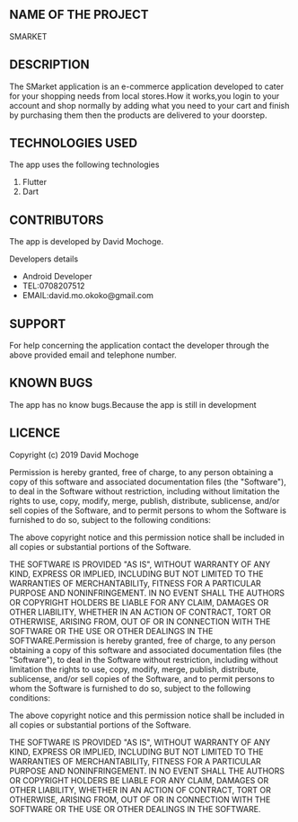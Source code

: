 ## NAME OF THE PROJECT
SMARKET



## DESCRIPTION
The SMarket application is an e-commerce application developed to cater for your shopping needs from local stores.How it works,you login to your account and shop
normally by adding what you need to your cart and finish by purchasing them then the products are delivered to your doorstep.

## TECHNOLOGIES USED
The app uses the following technologies
 <ol>
    <li>Flutter</li>
    <li>Dart</li>

  </ol>

  ## CONTRIBUTORS
  The app is developed by David Mochoge.
  <p>Developers details</p>
  <ul>
      <li>Android Developer</li>
      <li>TEL:0708207512</li>
      <li>EMAIL:david.mo.okoko@gmail.com</li>
  </ul>

## SUPPORT
For help concerning the application contact the developer through the above provided email and telephone number.


## KNOWN BUGS
The app has no know bugs.Because the app is still in development

## LICENCE
Copyright (c) 2019 David Mochoge

Permission is hereby granted, free of charge, to any person obtaining a copy
of this software and associated documentation files (the "Software"), to deal
in the Software without restriction, including without limitation the rights
to use, copy, modify, merge, publish, distribute, sublicense, and/or sell
copies of the Software, and to permit persons to whom the Software is
furnished to do so, subject to the following conditions:

The above copyright notice and this permission notice shall be included in all
copies or substantial portions of the Software.

THE SOFTWARE IS PROVIDED "AS IS", WITHOUT WARRANTY OF ANY KIND, EXPRESS OR
IMPLIED, INCLUDING BUT NOT LIMITED TO THE WARRANTIES OF MERCHANTABILITy,
FITNESS FOR A PARTICULAR PURPOSE AND NONINFRINGEMENT. IN NO EVENT SHALL THE
AUTHORS OR COPYRIGHT HOLDERS BE LIABLE FOR ANY CLAIM, DAMAGES OR OTHER
LIABILITY, WHETHER IN AN ACTION OF CONTRACT, TORT OR OTHERWISE, ARISING FROM,
OUT OF OR IN CONNECTION WITH THE SOFTWARE OR THE USE OR OTHER DEALINGS IN THE
SOFTWARE.Permission is hereby granted, free of charge, to any person obtaining a copy of this software and associated documentation files (the "Software"), to deal in the Software without restriction, including without limitation the rights to use, copy, modify, merge, publish, distribute, sublicense, and/or sell copies of the Software, and to permit persons to whom the Software is furnished to do so, subject to the following conditions:

The above copyright notice and this permission notice shall be included in all copies or substantial portions of the Software.

THE SOFTWARE IS PROVIDED "AS IS", WITHOUT WARRANTY OF ANY KIND, EXPRESS OR IMPLIED, INCLUDING BUT NOT LIMITED TO THE WARRANTIES OF MERCHANTABILITy, FITNESS FOR A PARTICULAR PURPOSE AND NONINFRINGEMENT. IN NO EVENT SHALL THE AUTHORS OR COPYRIGHT HOLDERS BE LIABLE FOR ANY CLAIM, DAMAGES OR OTHER LIABILITY, WHETHER IN AN ACTION OF CONTRACT, TORT OR OTHERWISE, ARISING FROM, OUT OF OR IN CONNECTION WITH THE SOFTWARE OR THE USE OR OTHER DEALINGS IN THE SOFTWARE.